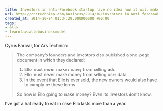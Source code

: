 ```yaml
---
title: Investors in anti-Facebook startup have no idea how it will make money
url: http://arstechnica.com/business/2014/10/investors-in-anti-facebook-startup-have-no-idea-how-it-will-make-money/
created_at: 2014-10-24 01:34:29.000000000 +00:00
tags:
- ello
- fearofaviablebusinessmodel
---
```


Cyrus Farivar, for Ars Technica:

> The company’s founders and investors also published a one-page
> document in which they declared:
>
> 1.  Ello must never make money from selling ads
> 2.  Ello must never make money from selling user data
> 3.  In the event that Ello is ever sold, the new owners would also
>     have to comply by these terms
>
> So how is Ello going to make money? Even its investors don’t know.

I’ve got a hat ready to eat in case Ello lasts more than a year.
